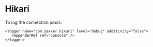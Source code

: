 # Hikari

To log the connection pools:

```markup
<logger name="com.zaxxer.hikari" level="debug" additivity="false">
   <AppenderRef ref="console" />
</logger>
```

